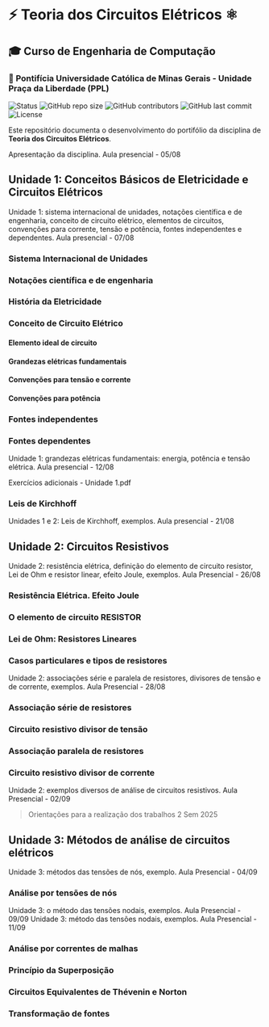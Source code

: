 # ⚡ Teoria dos Circuitos Elétricos ⚛️

## 🎓 Curso de Engenharia de Computação

### 📍 Pontifícia Universidade Católica de Minas Gerais - Unidade Praça da Liberdade (PPL)

<!-- <p align="center"><img src="http://img.shields.io/static/v1?label=STATUS&message=EM%20DESENVOLVIMENTO&color=GREEN&style=for-the-badge"/></p> -->
![Status](https://img.shields.io/badge/Status-Em%20Desenvolvimento-blue)
![GitHub repo size](https://img.shields.io/github/repo-size/MacMenez/iniciacao-cientifica)
![GitHub contributors](https://img.shields.io/github/contributors/MacMenez/iniciacao-cientifica)
![GitHub last commit](https://img.shields.io/github/last-commit/MacMenez/iniciacao-cientifica)
![License](https://img.shields.io/badge/License-MIT-green)

Este repositório documenta o desenvolvimento do portifólio da disciplina de **Teoria dos Circuitos Elétricos**.

Apresentação da disciplina. Aula presencial - 05/08

## Unidade 1: Conceitos Básicos de Eletricidade e Circuitos Elétricos

Unidade 1: sistema internacional de unidades, notações científica e de engenharia,  conceito de circuito elétrico, elementos de circuitos, convenções para corrente, tensão e potência, fontes independentes e dependentes. Aula presencial - 07/08

### Sistema Internacional de Unidades

### Notações científica e de engenharia

### História da Eletricidade

### Conceito de Circuito Elétrico

#### Elemento ideal de circuito

#### Grandezas elétricas fundamentais

#### Convenções para tensão e corrente

#### Convenções para potência

### Fontes independentes

### Fontes dependentes

Unidade 1: grandezas elétricas fundamentais: energia, potência e tensão elétrica. Aula presencial - 12/08

Exercícios adicionais - Unidade 1.pdf

### Leis de Kirchhoff

Unidades 1 e 2: Leis de Kirchhoff, exemplos. Aula presencial - 21/08

## Unidade 2: Circuitos Resistivos

Unidade 2: resistência elétrica, definição do elemento de circuito resistor, Lei de Ohm e resistor linear, efeito Joule, exemplos. Aula Presencial - 26/08

### Resistência Elétrica. Efeito Joule

### O elemento de circuito RESISTOR

### Lei de Ohm: Resistores Lineares

### Casos particulares e tipos de resistores

Unidade 2: associações série e paralela de resistores, divisores de tensão e de corrente, exemplos. Aula Presencial - 28/08

### Associação série de resistores

### Circuito resistivo divisor de tensão

### Associação paralela de resistores

### Circuito resistivo divisor de corrente

Unidade 2: exemplos diversos de análise de circuitos resistivos. Aula Presencial - 02/09

> Orientações para a realização dos trabalhos 2 Sem 2025

## Unidade 3: Métodos de análise de circuitos elétricos

Unidade 3: métodos das tensões de nós, exemplo. Aula Presencial - 04/09

### Análise por tensões de nós

Unidade 3: o método das tensões nodais, exemplos. Aula Presencial - 09/09
Unidade 3: método das tensões nodais, exemplos. Aula Presencial - 11/09

### Análise por correntes de malhas

### Princípio da Superposição

### Circuitos Equivalentes de Thévenin e Norton

### Transformação de fontes
